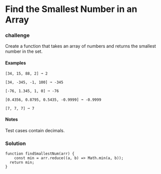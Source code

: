 # Find the Smallest Number in an Array

### challenge

Create a function that takes an array of numbers and returns the smallest number in the set.

#### Examples
```
[34, 15, 88, 2] ➞ 2

[34, -345, -1, 100] ➞ -345

[-76, 1.345, 1, 0] ➞ -76

[0.4356, 0.8795, 0.5435, -0.9999] ➞ -0.9999

[7, 7, 7] ➞ 7
```

#### Notes
Test cases contain decimals.

### Solution

```
function findSmallestNum(arr) {
	const min = arr.reduce((a, b) => Math.min(a, b));
  return min;
} 
```